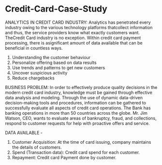 # Credit-Card-Case-Study
ANALYTICS IN CREDIT CARD INDUSTRY: Analytics has penetrated every industry owing to the various technology platforms thatcollect information and thus, the service providers know what exactly customers want. TheCredit Card industry is no exception. Within credit card payment processing, there is asignificant amount of data available that can be beneficial in countless ways.
1. Understanding the customer behaviour
2. Personalize offering based on data results
3. Use trends and patterns to get new customers
4. Uncover suspicious activity
5. Reduce chargebacks

BUSINESS PROBLEM: In order to effectively produce quality decisions in the modern credit card industry, knowledge must be gained through effective data analysis and modeling. Through the use of dynamic data-driven decision-making tools and procedures, information can be gathered to successfully evaluate all aspects of credit card operations. The Bank has banking operations in more than 50 countries across the globe. Mr. Jim Watson, CEO, wants to evaluate areas of bankruptcy, fraud, and collections, respond to customer requests for help with proactive offers and service.

DATA AVAILABLE -
1. Customer Acquisition: At the time of card issuing, company maintains the details of customers.
2. Spend (Transaction data): Credit card spend for each customer.
3. Repayment: Credit card Payment done by customer.
